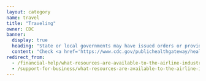 ```yaml
---
layout: category
name: travel
title: "Traveling"
owner: CDC
banner:
  display: true
  heading: "State or local governments may have issued orders or provided additional guidance."
  content: "Check <a href='https://www.cdc.gov/publichealthgateway/healthdirectories/healthdepartments.html'>public health departments</a> for detailed information."
redirect_from:
  - /financial-help/what-resources-are-available-to-the-airline-industry/
  - /support-for-business/what-resources-are-available-to-the-airline-industry/
---
```


